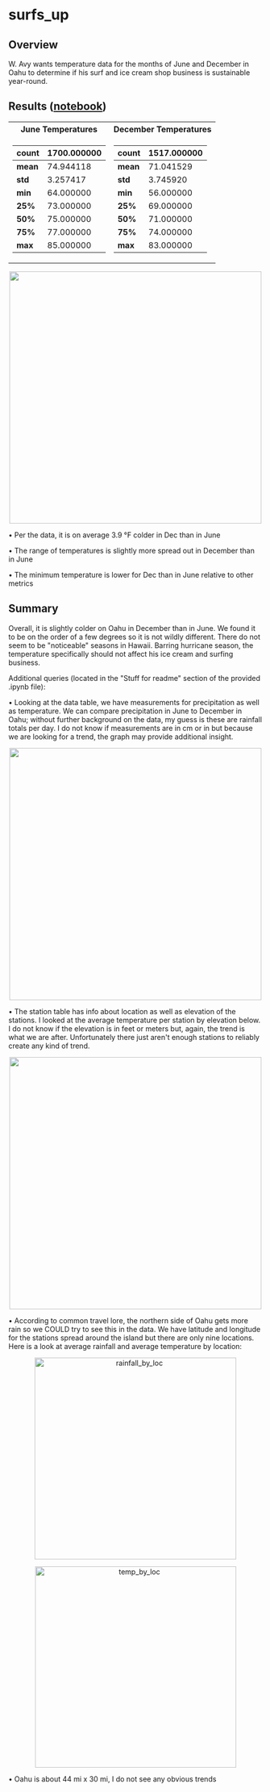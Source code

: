 # surfs_up
## Overview
W. Avy wants temperature data for the months of June and December in Oahu to determine if his surf and ice cream shop business is sustainable year-round.

## Results ([notebook](https://github.com/jzebker/surfs_up/blob/main/SurfsUp_Challenge.ipynb))

<table align="center">
<tr><th>June Temperatures</th><th>December Temperatures</th></tr>
<tr><td>
<table class="tg">
<thead>
  <tr>
    <th class="tg-r1fe"><span style="font-weight:bold">count</span></th>
    <th class="tg-1uwi">1700.000000</th>
  </tr>
</thead>
<tbody>
  <tr>
    <td class="tg-gt9q"><span style="font-weight:bold">mean</span></td>
    <td class="tg-o3c1">74.944118</td>
  </tr>
  <tr>
    <td class="tg-bsnz"><span style="font-weight:bold">std</span></td>
    <td class="tg-1uwi">3.257417</td>
  </tr>
  <tr>
    <td class="tg-gt9q"><span style="font-weight:bold">min</span></td>
    <td class="tg-o3c1">64.000000</td>
  </tr>
  <tr>
    <td class="tg-bsnz"><span style="font-weight:bold">25%</span></td>
    <td class="tg-1uwi">73.000000</td>
  </tr>
  <tr>
    <td class="tg-gt9q"><span style="font-weight:bold">50%</span></td>
    <td class="tg-o3c1">75.000000</td>
  </tr>
  <tr>
    <td class="tg-bsnz"><span style="font-weight:bold">75%</span></td>
    <td class="tg-1uwi">77.000000</td>
  </tr>
  <tr>
    <td class="tg-gt9q"><span style="font-weight:bold">max</span></td>
    <td class="tg-o3c1">85.000000</td>
  </tr>
</tbody>
</table>
</td><td>
<table class="tg">
<thead>
  <tr>
    <th class="tg-5gnq"><span style="font-weight:bold">count</span></th>
    <th class="tg-yddu">1517.000000</th>
  </tr>
</thead>
<tbody>
  <tr>
    <td class="tg-gt9q"><span style="font-weight:bold">mean</span></td>
    <td class="tg-o3c1">71.041529</td>
  </tr>
  <tr>
    <td class="tg-bsnz"><span style="font-weight:bold">std</span></td>
    <td class="tg-1uwi">3.745920</td>
  </tr>
  <tr>
    <td class="tg-gt9q"><span style="font-weight:bold">min</span></td>
    <td class="tg-o3c1">56.000000</td>
  </tr>
  <tr>
    <td class="tg-bsnz"><span style="font-weight:bold">25%</span></td>
    <td class="tg-1uwi">69.000000</td>
  </tr>
  <tr>
    <td class="tg-gt9q"><span style="font-weight:bold">50%</span></td>
    <td class="tg-o3c1">71.000000</td>
  </tr>
  <tr>
    <td class="tg-bsnz"><span style="font-weight:bold">75%</span></td>
    <td class="tg-1uwi">74.000000</td>
  </tr>
  <tr>
    <td class="tg-gt9q"><span style="font-weight:bold">max</span></td>
    <td class="tg-o3c1">83.000000</td>
  </tr>
</tbody>
</table>
</td></tr> </table>

<p align="center">
  <img width="500" src=https://user-images.githubusercontent.com/84994321/128430664-12dd9a24-8829-4ab4-8394-b46e51bb3e57.png>
</p>

• Per the data, it is on average 3.9 °F colder in Dec than in June

• The range of temperatures is slightly more spread out in December than in June

• The minimum temperature is lower for Dec than in June relative to other metrics

## Summary

Overall, it is slightly colder on Oahu in December than in June.  We found it to be on the order of a few degrees so it is not wildly different.  There do not seem to be "noticeable" seasons in Hawaii.  Barring hurricane season, the temperature specifically should not affect his ice cream and surfing business.

Additional queries (located in the "Stuff for readme" section of the provided .ipynb file):

• Looking at the data table, we have measurements for precipitation as well as temperature.  We can compare precipitation in June to December in Oahu; without further background on the data, my guess is these are rainfall totals per day.  I do not know if measurements are in cm or in but because we are looking for a trend, the graph may provide additional insight.

<p align="center">
  <img width="500" src=https://user-images.githubusercontent.com/84994321/128430940-6f8cb70c-ba25-422b-a8f2-9240da27dd18.png>
</p>

• The station table has info about location as well as elevation of the stations.  I looked at the average temperature per station by elevation below.  I do not know if the elevation is in feet or meters but, again, the trend is what we are after.  Unfortunately there just aren't enough stations to reliably create any kind of trend.

<p align="center">
  <img width="500" src=https://user-images.githubusercontent.com/84994321/128430994-ce730de8-d539-4fb5-b5e6-46963cf60248.png>
</p>

• According to common travel lore, the northern side of Oahu gets more rain so we COULD try to see this in the data.  We have latitude and longitude for the stations spread around the island but there are only nine locations.  Here is a look at average rainfall and average temperature by location:

<p align="center">
  <img width="400" alt="rainfall_by_loc" src="https://user-images.githubusercontent.com/84994321/128576402-e3804627-98d4-4eba-97c8-8ebee4c9aa49.png">
</p>

<p align="center">
  <img width="399" alt="temp_by_loc" src="https://user-images.githubusercontent.com/84994321/128576431-923500b7-6a32-4a4f-9b50-c801bf423487.png">
</p>

• Oahu is about 44 mi x 30 mi, I do not see any obvious trends
